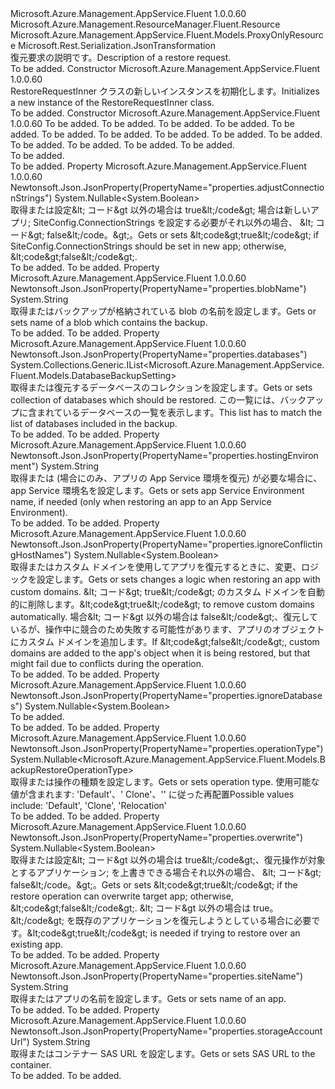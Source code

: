 <Type Name="RestoreRequestInner" FullName="Microsoft.Azure.Management.AppService.Fluent.Models.RestoreRequestInner">
  <TypeSignature Language="C#" Value="public class RestoreRequestInner : Microsoft.Azure.Management.AppService.Fluent.Models.ProxyOnlyResource" />
  <TypeSignature Language="ILAsm" Value=".class public auto ansi beforefieldinit RestoreRequestInner extends Microsoft.Azure.Management.AppService.Fluent.Models.ProxyOnlyResource" />
  <TypeSignature Language="DocId" Value="T:Microsoft.Azure.Management.AppService.Fluent.Models.RestoreRequestInner" />
  <TypeSignature Language="VB.NET" Value="Public Class RestoreRequestInner&#xA;Inherits ProxyOnlyResource" />
  <TypeSignature Language="F#" Value="type RestoreRequestInner = class&#xA;    inherit ProxyOnlyResource" />
  <AssemblyInfo>
    <AssemblyName>Microsoft.Azure.Management.AppService.Fluent</AssemblyName>
    <AssemblyVersion>1.0.0.60</AssemblyVersion>
  </AssemblyInfo>
  <Base>
    <BaseTypeName>Microsoft.Azure.Management.ResourceManager.Fluent.Resource</BaseTypeName>
    <BaseTypeName FrameworkAlternate="azure-dotnet">Microsoft.Azure.Management.AppService.Fluent.Models.ProxyOnlyResource</BaseTypeName>
  </Base>
  <Interfaces />
  <Attributes>
    <Attribute>
      <AttributeName>Microsoft.Rest.Serialization.JsonTransformation</AttributeName>
    </Attribute>
  </Attributes>
  <Docs>
    <summary>
            <span data-ttu-id="e121a-101">復元要求の説明です。</span><span class="sxs-lookup"><span data-stu-id="e121a-101">Description of a restore request.</span></span>
            </summary>
    <remarks>To be added.</remarks>
  </Docs>
  <Members>
    <Member MemberName=".ctor">
      <MemberSignature Language="C#" Value="public RestoreRequestInner ();" />
      <MemberSignature Language="ILAsm" Value=".method public hidebysig specialname rtspecialname instance void .ctor() cil managed" />
      <MemberSignature Language="DocId" Value="M:Microsoft.Azure.Management.AppService.Fluent.Models.RestoreRequestInner.#ctor" />
      <MemberSignature Language="VB.NET" Value="Public Sub New ()" />
      <MemberType>Constructor</MemberType>
      <AssemblyInfo>
        <AssemblyName>Microsoft.Azure.Management.AppService.Fluent</AssemblyName>
        <AssemblyVersion>1.0.0.60</AssemblyVersion>
      </AssemblyInfo>
      <Parameters />
      <Docs>
        <summary>
            <span data-ttu-id="e121a-102">RestoreRequestInner クラスの新しいインスタンスを初期化します。</span><span class="sxs-lookup"><span data-stu-id="e121a-102">Initializes a new instance of the RestoreRequestInner class.</span></span>
            </summary>
        <remarks>To be added.</remarks>
      </Docs>
    </Member>
    <Member MemberName=".ctor">
      <MemberSignature Language="C#" Value="public RestoreRequestInner (string id = null, string name = null, string kind = null, string type = null, string storageAccountUrl = null, string blobName = null, Nullable&lt;bool&gt; overwrite = null, string siteName = null, System.Collections.Generic.IList&lt;Microsoft.Azure.Management.AppService.Fluent.Models.DatabaseBackupSetting&gt; databases = null, Nullable&lt;bool&gt; ignoreConflictingHostNames = null, Nullable&lt;bool&gt; ignoreDatabases = null, Nullable&lt;Microsoft.Azure.Management.AppService.Fluent.Models.BackupRestoreOperationType&gt; operationType = null, Nullable&lt;bool&gt; adjustConnectionStrings = null, string hostingEnvironment = null);" />
      <MemberSignature Language="ILAsm" Value=".method public hidebysig specialname rtspecialname instance void .ctor(string id, string name, string kind, string type, string storageAccountUrl, string blobName, valuetype System.Nullable`1&lt;bool&gt; overwrite, string siteName, class System.Collections.Generic.IList`1&lt;class Microsoft.Azure.Management.AppService.Fluent.Models.DatabaseBackupSetting&gt; databases, valuetype System.Nullable`1&lt;bool&gt; ignoreConflictingHostNames, valuetype System.Nullable`1&lt;bool&gt; ignoreDatabases, valuetype System.Nullable`1&lt;valuetype Microsoft.Azure.Management.AppService.Fluent.Models.BackupRestoreOperationType&gt; operationType, valuetype System.Nullable`1&lt;bool&gt; adjustConnectionStrings, string hostingEnvironment) cil managed" />
      <MemberSignature Language="DocId" Value="M:Microsoft.Azure.Management.AppService.Fluent.Models.RestoreRequestInner.#ctor(System.String,System.String,System.String,System.String,System.String,System.String,System.Nullable{System.Boolean},System.String,System.Collections.Generic.IList{Microsoft.Azure.Management.AppService.Fluent.Models.DatabaseBackupSetting},System.Nullable{System.Boolean},System.Nullable{System.Boolean},System.Nullable{Microsoft.Azure.Management.AppService.Fluent.Models.BackupRestoreOperationType},System.Nullable{System.Boolean},System.String)" />
      <MemberSignature Language="VB.NET" Value="Public Sub New (Optional id As String = null, Optional name As String = null, Optional kind As String = null, Optional type As String = null, Optional storageAccountUrl As String = null, Optional blobName As String = null, Optional overwrite As Nullable(Of Boolean) = null, Optional siteName As String = null, Optional databases As IList(Of DatabaseBackupSetting) = null, Optional ignoreConflictingHostNames As Nullable(Of Boolean) = null, Optional ignoreDatabases As Nullable(Of Boolean) = null, Optional operationType As Nullable(Of BackupRestoreOperationType) = null, Optional adjustConnectionStrings As Nullable(Of Boolean) = null, Optional hostingEnvironment As String = null)" />
      <MemberSignature Language="F#" Value="new Microsoft.Azure.Management.AppService.Fluent.Models.RestoreRequestInner : string * string * string * string * string * string * Nullable&lt;bool&gt; * string * System.Collections.Generic.IList&lt;Microsoft.Azure.Management.AppService.Fluent.Models.DatabaseBackupSetting&gt; * Nullable&lt;bool&gt; * Nullable&lt;bool&gt; * Nullable&lt;Microsoft.Azure.Management.AppService.Fluent.Models.BackupRestoreOperationType&gt; * Nullable&lt;bool&gt; * string -&gt; Microsoft.Azure.Management.AppService.Fluent.Models.RestoreRequestInner" Usage="new Microsoft.Azure.Management.AppService.Fluent.Models.RestoreRequestInner (id, name, kind, type, storageAccountUrl, blobName, overwrite, siteName, databases, ignoreConflictingHostNames, ignoreDatabases, operationType, adjustConnectionStrings, hostingEnvironment)" />
      <MemberType>Constructor</MemberType>
      <AssemblyInfo>
        <AssemblyName>Microsoft.Azure.Management.AppService.Fluent</AssemblyName>
        <AssemblyVersion>1.0.0.60</AssemblyVersion>
      </AssemblyInfo>
      <Parameters>
        <Parameter Name="id" Type="System.String" />
        <Parameter Name="name" Type="System.String" />
        <Parameter Name="kind" Type="System.String" />
        <Parameter Name="type" Type="System.String" />
        <Parameter Name="storageAccountUrl" Type="System.String" />
        <Parameter Name="blobName" Type="System.String" />
        <Parameter Name="overwrite" Type="System.Nullable&lt;System.Boolean&gt;" />
        <Parameter Name="siteName" Type="System.String" />
        <Parameter Name="databases" Type="System.Collections.Generic.IList&lt;Microsoft.Azure.Management.AppService.Fluent.Models.DatabaseBackupSetting&gt;" />
        <Parameter Name="ignoreConflictingHostNames" Type="System.Nullable&lt;System.Boolean&gt;" />
        <Parameter Name="ignoreDatabases" Type="System.Nullable&lt;System.Boolean&gt;" />
        <Parameter Name="operationType" Type="System.Nullable&lt;Microsoft.Azure.Management.AppService.Fluent.Models.BackupRestoreOperationType&gt;" />
        <Parameter Name="adjustConnectionStrings" Type="System.Nullable&lt;System.Boolean&gt;" />
        <Parameter Name="hostingEnvironment" Type="System.String" />
      </Parameters>
      <Docs>
        <param name="id">To be added.</param>
        <param name="name">To be added.</param>
        <param name="kind">To be added.</param>
        <param name="type">To be added.</param>
        <param name="storageAccountUrl">To be added.</param>
        <param name="blobName">To be added.</param>
        <param name="overwrite">To be added.</param>
        <param name="siteName">To be added.</param>
        <param name="databases">To be added.</param>
        <param name="ignoreConflictingHostNames">To be added.</param>
        <param name="ignoreDatabases">To be added.</param>
        <param name="operationType">To be added.</param>
        <param name="adjustConnectionStrings">To be added.</param>
        <param name="hostingEnvironment">To be added.</param>
        <summary>To be added.</summary>
        <remarks>To be added.</remarks>
      </Docs>
    </Member>
    <Member MemberName="AdjustConnectionStrings">
      <MemberSignature Language="C#" Value="public Nullable&lt;bool&gt; AdjustConnectionStrings { get; set; }" />
      <MemberSignature Language="ILAsm" Value=".property instance valuetype System.Nullable`1&lt;bool&gt; AdjustConnectionStrings" />
      <MemberSignature Language="DocId" Value="P:Microsoft.Azure.Management.AppService.Fluent.Models.RestoreRequestInner.AdjustConnectionStrings" />
      <MemberSignature Language="VB.NET" Value="Public Property AdjustConnectionStrings As Nullable(Of Boolean)" />
      <MemberSignature Language="F#" Value="member this.AdjustConnectionStrings : Nullable&lt;bool&gt; with get, set" Usage="Microsoft.Azure.Management.AppService.Fluent.Models.RestoreRequestInner.AdjustConnectionStrings" />
      <MemberType>Property</MemberType>
      <AssemblyInfo>
        <AssemblyName>Microsoft.Azure.Management.AppService.Fluent</AssemblyName>
        <AssemblyVersion>1.0.0.60</AssemblyVersion>
      </AssemblyInfo>
      <Attributes>
        <Attribute>
          <AttributeName>Newtonsoft.Json.JsonProperty(PropertyName="properties.adjustConnectionStrings")</AttributeName>
        </Attribute>
      </Attributes>
      <ReturnValue>
        <ReturnType>System.Nullable&lt;System.Boolean&gt;</ReturnType>
      </ReturnValue>
      <Docs>
        <summary>
            <span data-ttu-id="e121a-103">取得または設定&amp;lt; コード&amp;gt 以外の場合は true&amp;lt;/code&amp;gt; 場合は新しいアプリ; SiteConfig.ConnectionStrings を設定する必要がそれ以外の場合、 &amp;lt; コード&amp;gt; false&amp;lt;/code。&amp;gt;。</span><span class="sxs-lookup"><span data-stu-id="e121a-103">Gets or sets &amp;lt;code&amp;gt;true&amp;lt;/code&amp;gt; if SiteConfig.ConnectionStrings should be set in new app; otherwise, &amp;lt;code&amp;gt;false&amp;lt;/code&amp;gt;.</span></span>
            </summary>
        <value>To be added.</value>
        <remarks>To be added.</remarks>
      </Docs>
    </Member>
    <Member MemberName="BlobName">
      <MemberSignature Language="C#" Value="public string BlobName { get; set; }" />
      <MemberSignature Language="ILAsm" Value=".property instance string BlobName" />
      <MemberSignature Language="DocId" Value="P:Microsoft.Azure.Management.AppService.Fluent.Models.RestoreRequestInner.BlobName" />
      <MemberSignature Language="VB.NET" Value="Public Property BlobName As String" />
      <MemberSignature Language="F#" Value="member this.BlobName : string with get, set" Usage="Microsoft.Azure.Management.AppService.Fluent.Models.RestoreRequestInner.BlobName" />
      <MemberType>Property</MemberType>
      <AssemblyInfo>
        <AssemblyName>Microsoft.Azure.Management.AppService.Fluent</AssemblyName>
        <AssemblyVersion>1.0.0.60</AssemblyVersion>
      </AssemblyInfo>
      <Attributes>
        <Attribute>
          <AttributeName>Newtonsoft.Json.JsonProperty(PropertyName="properties.blobName")</AttributeName>
        </Attribute>
      </Attributes>
      <ReturnValue>
        <ReturnType>System.String</ReturnType>
      </ReturnValue>
      <Docs>
        <summary>
            <span data-ttu-id="e121a-104">取得またはバックアップが格納されている blob の名前を設定します。</span><span class="sxs-lookup"><span data-stu-id="e121a-104">Gets or sets name of a blob which contains the backup.</span></span>
            </summary>
        <value>To be added.</value>
        <remarks>To be added.</remarks>
      </Docs>
    </Member>
    <Member MemberName="Databases">
      <MemberSignature Language="C#" Value="public System.Collections.Generic.IList&lt;Microsoft.Azure.Management.AppService.Fluent.Models.DatabaseBackupSetting&gt; Databases { get; set; }" />
      <MemberSignature Language="ILAsm" Value=".property instance class System.Collections.Generic.IList`1&lt;class Microsoft.Azure.Management.AppService.Fluent.Models.DatabaseBackupSetting&gt; Databases" />
      <MemberSignature Language="DocId" Value="P:Microsoft.Azure.Management.AppService.Fluent.Models.RestoreRequestInner.Databases" />
      <MemberSignature Language="VB.NET" Value="Public Property Databases As IList(Of DatabaseBackupSetting)" />
      <MemberSignature Language="F#" Value="member this.Databases : System.Collections.Generic.IList&lt;Microsoft.Azure.Management.AppService.Fluent.Models.DatabaseBackupSetting&gt; with get, set" Usage="Microsoft.Azure.Management.AppService.Fluent.Models.RestoreRequestInner.Databases" />
      <MemberType>Property</MemberType>
      <AssemblyInfo>
        <AssemblyName>Microsoft.Azure.Management.AppService.Fluent</AssemblyName>
        <AssemblyVersion>1.0.0.60</AssemblyVersion>
      </AssemblyInfo>
      <Attributes>
        <Attribute>
          <AttributeName>Newtonsoft.Json.JsonProperty(PropertyName="properties.databases")</AttributeName>
        </Attribute>
      </Attributes>
      <ReturnValue>
        <ReturnType>System.Collections.Generic.IList&lt;Microsoft.Azure.Management.AppService.Fluent.Models.DatabaseBackupSetting&gt;</ReturnType>
      </ReturnValue>
      <Docs>
        <summary>
            <span data-ttu-id="e121a-105">取得または復元するデータベースのコレクションを設定します。</span><span class="sxs-lookup"><span data-stu-id="e121a-105">Gets or sets collection of databases which should be restored.</span></span> <span data-ttu-id="e121a-106">この一覧には、バックアップに含まれているデータベースの一覧を表示します。</span><span class="sxs-lookup"><span data-stu-id="e121a-106">This list has to match the list of databases included in the backup.</span></span>
            </summary>
        <value>To be added.</value>
        <remarks>To be added.</remarks>
      </Docs>
    </Member>
    <Member MemberName="HostingEnvironment">
      <MemberSignature Language="C#" Value="public string HostingEnvironment { get; set; }" />
      <MemberSignature Language="ILAsm" Value=".property instance string HostingEnvironment" />
      <MemberSignature Language="DocId" Value="P:Microsoft.Azure.Management.AppService.Fluent.Models.RestoreRequestInner.HostingEnvironment" />
      <MemberSignature Language="VB.NET" Value="Public Property HostingEnvironment As String" />
      <MemberSignature Language="F#" Value="member this.HostingEnvironment : string with get, set" Usage="Microsoft.Azure.Management.AppService.Fluent.Models.RestoreRequestInner.HostingEnvironment" />
      <MemberType>Property</MemberType>
      <AssemblyInfo>
        <AssemblyName>Microsoft.Azure.Management.AppService.Fluent</AssemblyName>
        <AssemblyVersion>1.0.0.60</AssemblyVersion>
      </AssemblyInfo>
      <Attributes>
        <Attribute>
          <AttributeName>Newtonsoft.Json.JsonProperty(PropertyName="properties.hostingEnvironment")</AttributeName>
        </Attribute>
      </Attributes>
      <ReturnValue>
        <ReturnType>System.String</ReturnType>
      </ReturnValue>
      <Docs>
        <summary>
            <span data-ttu-id="e121a-107">取得または (場合にのみ、アプリの App Service 環境を復元) が必要な場合に、app Service 環境名を設定します。</span><span class="sxs-lookup"><span data-stu-id="e121a-107">Gets or sets app Service Environment name, if needed (only when restoring an app to an App Service Environment).</span></span>
            </summary>
        <value>To be added.</value>
        <remarks>To be added.</remarks>
      </Docs>
    </Member>
    <Member MemberName="IgnoreConflictingHostNames">
      <MemberSignature Language="C#" Value="public Nullable&lt;bool&gt; IgnoreConflictingHostNames { get; set; }" />
      <MemberSignature Language="ILAsm" Value=".property instance valuetype System.Nullable`1&lt;bool&gt; IgnoreConflictingHostNames" />
      <MemberSignature Language="DocId" Value="P:Microsoft.Azure.Management.AppService.Fluent.Models.RestoreRequestInner.IgnoreConflictingHostNames" />
      <MemberSignature Language="VB.NET" Value="Public Property IgnoreConflictingHostNames As Nullable(Of Boolean)" />
      <MemberSignature Language="F#" Value="member this.IgnoreConflictingHostNames : Nullable&lt;bool&gt; with get, set" Usage="Microsoft.Azure.Management.AppService.Fluent.Models.RestoreRequestInner.IgnoreConflictingHostNames" />
      <MemberType>Property</MemberType>
      <AssemblyInfo>
        <AssemblyName>Microsoft.Azure.Management.AppService.Fluent</AssemblyName>
        <AssemblyVersion>1.0.0.60</AssemblyVersion>
      </AssemblyInfo>
      <Attributes>
        <Attribute>
          <AttributeName>Newtonsoft.Json.JsonProperty(PropertyName="properties.ignoreConflictingHostNames")</AttributeName>
        </Attribute>
      </Attributes>
      <ReturnValue>
        <ReturnType>System.Nullable&lt;System.Boolean&gt;</ReturnType>
      </ReturnValue>
      <Docs>
        <summary>
            <span data-ttu-id="e121a-108">取得またはカスタム ドメインを使用してアプリを復元するときに、変更、ロジックを設定します。</span><span class="sxs-lookup"><span data-stu-id="e121a-108">Gets or sets changes a logic when restoring an app with custom domains.</span></span> <span data-ttu-id="e121a-109">&amp;lt; コード&amp;gt; true&amp;lt;/code&amp;gt; のカスタム ドメインを自動的に削除します。</span><span class="sxs-lookup"><span data-stu-id="e121a-109">&amp;lt;code&amp;gt;true&amp;lt;/code&amp;gt; to remove custom domains automatically.</span></span> <span data-ttu-id="e121a-110">場合&amp;lt; コード&amp;gt 以外の場合は false&amp;lt;/code&amp;gt;、復元しているが、操作中に競合のため失敗する可能性があります、アプリのオブジェクトにカスタム ドメインを追加します。</span><span class="sxs-lookup"><span data-stu-id="e121a-110">If &amp;lt;code&amp;gt;false&amp;lt;/code&amp;gt;, custom domains are added to the app's object when it is being restored, but that might fail due to conflicts during the operation.</span></span>
            </summary>
        <value>To be added.</value>
        <remarks>To be added.</remarks>
      </Docs>
    </Member>
    <Member MemberName="IgnoreDatabases">
      <MemberSignature Language="C#" Value="public Nullable&lt;bool&gt; IgnoreDatabases { get; set; }" />
      <MemberSignature Language="ILAsm" Value=".property instance valuetype System.Nullable`1&lt;bool&gt; IgnoreDatabases" />
      <MemberSignature Language="DocId" Value="P:Microsoft.Azure.Management.AppService.Fluent.Models.RestoreRequestInner.IgnoreDatabases" />
      <MemberSignature Language="VB.NET" Value="Public Property IgnoreDatabases As Nullable(Of Boolean)" />
      <MemberSignature Language="F#" Value="member this.IgnoreDatabases : Nullable&lt;bool&gt; with get, set" Usage="Microsoft.Azure.Management.AppService.Fluent.Models.RestoreRequestInner.IgnoreDatabases" />
      <MemberType>Property</MemberType>
      <AssemblyInfo>
        <AssemblyName>Microsoft.Azure.Management.AppService.Fluent</AssemblyName>
        <AssemblyVersion>1.0.0.60</AssemblyVersion>
      </AssemblyInfo>
      <Attributes>
        <Attribute>
          <AttributeName>Newtonsoft.Json.JsonProperty(PropertyName="properties.ignoreDatabases")</AttributeName>
        </Attribute>
      </Attributes>
      <ReturnValue>
        <ReturnType>System.Nullable&lt;System.Boolean&gt;</ReturnType>
      </ReturnValue>
      <Docs>
        <summary>To be added.</summary>
        <value>To be added.</value>
        <remarks>To be added.</remarks>
      </Docs>
    </Member>
    <Member MemberName="OperationType">
      <MemberSignature Language="C#" Value="public Nullable&lt;Microsoft.Azure.Management.AppService.Fluent.Models.BackupRestoreOperationType&gt; OperationType { get; set; }" />
      <MemberSignature Language="ILAsm" Value=".property instance valuetype System.Nullable`1&lt;valuetype Microsoft.Azure.Management.AppService.Fluent.Models.BackupRestoreOperationType&gt; OperationType" />
      <MemberSignature Language="DocId" Value="P:Microsoft.Azure.Management.AppService.Fluent.Models.RestoreRequestInner.OperationType" />
      <MemberSignature Language="VB.NET" Value="Public Property OperationType As Nullable(Of BackupRestoreOperationType)" />
      <MemberSignature Language="F#" Value="member this.OperationType : Nullable&lt;Microsoft.Azure.Management.AppService.Fluent.Models.BackupRestoreOperationType&gt; with get, set" Usage="Microsoft.Azure.Management.AppService.Fluent.Models.RestoreRequestInner.OperationType" />
      <MemberType>Property</MemberType>
      <AssemblyInfo>
        <AssemblyName>Microsoft.Azure.Management.AppService.Fluent</AssemblyName>
        <AssemblyVersion>1.0.0.60</AssemblyVersion>
      </AssemblyInfo>
      <Attributes>
        <Attribute>
          <AttributeName>Newtonsoft.Json.JsonProperty(PropertyName="properties.operationType")</AttributeName>
        </Attribute>
      </Attributes>
      <ReturnValue>
        <ReturnType>System.Nullable&lt;Microsoft.Azure.Management.AppService.Fluent.Models.BackupRestoreOperationType&gt;</ReturnType>
      </ReturnValue>
      <Docs>
        <summary>
            <span data-ttu-id="e121a-111">取得または操作の種類を設定します。</span><span class="sxs-lookup"><span data-stu-id="e121a-111">Gets or sets operation type.</span></span> <span data-ttu-id="e121a-112">使用可能な値が含まれます: 'Default'、' Clone'、'' に従った再配置</span><span class="sxs-lookup"><span data-stu-id="e121a-112">Possible values include: 'Default', 'Clone', 'Relocation'</span></span>
            </summary>
        <value>To be added.</value>
        <remarks>To be added.</remarks>
      </Docs>
    </Member>
    <Member MemberName="Overwrite">
      <MemberSignature Language="C#" Value="public Nullable&lt;bool&gt; Overwrite { get; set; }" />
      <MemberSignature Language="ILAsm" Value=".property instance valuetype System.Nullable`1&lt;bool&gt; Overwrite" />
      <MemberSignature Language="DocId" Value="P:Microsoft.Azure.Management.AppService.Fluent.Models.RestoreRequestInner.Overwrite" />
      <MemberSignature Language="VB.NET" Value="Public Property Overwrite As Nullable(Of Boolean)" />
      <MemberSignature Language="F#" Value="member this.Overwrite : Nullable&lt;bool&gt; with get, set" Usage="Microsoft.Azure.Management.AppService.Fluent.Models.RestoreRequestInner.Overwrite" />
      <MemberType>Property</MemberType>
      <AssemblyInfo>
        <AssemblyName>Microsoft.Azure.Management.AppService.Fluent</AssemblyName>
        <AssemblyVersion>1.0.0.60</AssemblyVersion>
      </AssemblyInfo>
      <Attributes>
        <Attribute>
          <AttributeName>Newtonsoft.Json.JsonProperty(PropertyName="properties.overwrite")</AttributeName>
        </Attribute>
      </Attributes>
      <ReturnValue>
        <ReturnType>System.Nullable&lt;System.Boolean&gt;</ReturnType>
      </ReturnValue>
      <Docs>
        <summary>
            <span data-ttu-id="e121a-113">取得または設定&amp;lt; コード&amp;gt 以外の場合は true&amp;lt;/code&amp;gt;、復元操作が対象とするアプリケーション; を上書きできる場合それ以外の場合、 &amp;lt; コード&amp;gt; false&amp;lt;/code。&amp;gt;。</span><span class="sxs-lookup"><span data-stu-id="e121a-113">Gets or sets &amp;lt;code&amp;gt;true&amp;lt;/code&amp;gt; if the restore operation can overwrite target app; otherwise, &amp;lt;code&amp;gt;false&amp;lt;/code&amp;gt;.</span></span>
            <span data-ttu-id="e121a-114">&amp;lt; コード&amp;gt 以外の場合は true。&amp;lt;/code&amp;gt; を既存のアプリケーションを復元しようとしている場合に必要です。</span><span class="sxs-lookup"><span data-stu-id="e121a-114">&amp;lt;code&amp;gt;true&amp;lt;/code&amp;gt; is needed if trying to restore over an existing app.</span></span>
            </summary>
        <value>To be added.</value>
        <remarks>To be added.</remarks>
      </Docs>
    </Member>
    <Member MemberName="SiteName">
      <MemberSignature Language="C#" Value="public string SiteName { get; set; }" />
      <MemberSignature Language="ILAsm" Value=".property instance string SiteName" />
      <MemberSignature Language="DocId" Value="P:Microsoft.Azure.Management.AppService.Fluent.Models.RestoreRequestInner.SiteName" />
      <MemberSignature Language="VB.NET" Value="Public Property SiteName As String" />
      <MemberSignature Language="F#" Value="member this.SiteName : string with get, set" Usage="Microsoft.Azure.Management.AppService.Fluent.Models.RestoreRequestInner.SiteName" />
      <MemberType>Property</MemberType>
      <AssemblyInfo>
        <AssemblyName>Microsoft.Azure.Management.AppService.Fluent</AssemblyName>
        <AssemblyVersion>1.0.0.60</AssemblyVersion>
      </AssemblyInfo>
      <Attributes>
        <Attribute>
          <AttributeName>Newtonsoft.Json.JsonProperty(PropertyName="properties.siteName")</AttributeName>
        </Attribute>
      </Attributes>
      <ReturnValue>
        <ReturnType>System.String</ReturnType>
      </ReturnValue>
      <Docs>
        <summary>
            <span data-ttu-id="e121a-115">取得またはアプリの名前を設定します。</span><span class="sxs-lookup"><span data-stu-id="e121a-115">Gets or sets name of an app.</span></span>
            </summary>
        <value>To be added.</value>
        <remarks>To be added.</remarks>
      </Docs>
    </Member>
    <Member MemberName="StorageAccountUrl">
      <MemberSignature Language="C#" Value="public string StorageAccountUrl { get; set; }" />
      <MemberSignature Language="ILAsm" Value=".property instance string StorageAccountUrl" />
      <MemberSignature Language="DocId" Value="P:Microsoft.Azure.Management.AppService.Fluent.Models.RestoreRequestInner.StorageAccountUrl" />
      <MemberSignature Language="VB.NET" Value="Public Property StorageAccountUrl As String" />
      <MemberSignature Language="F#" Value="member this.StorageAccountUrl : string with get, set" Usage="Microsoft.Azure.Management.AppService.Fluent.Models.RestoreRequestInner.StorageAccountUrl" />
      <MemberType>Property</MemberType>
      <AssemblyInfo>
        <AssemblyName>Microsoft.Azure.Management.AppService.Fluent</AssemblyName>
        <AssemblyVersion>1.0.0.60</AssemblyVersion>
      </AssemblyInfo>
      <Attributes>
        <Attribute>
          <AttributeName>Newtonsoft.Json.JsonProperty(PropertyName="properties.storageAccountUrl")</AttributeName>
        </Attribute>
      </Attributes>
      <ReturnValue>
        <ReturnType>System.String</ReturnType>
      </ReturnValue>
      <Docs>
        <summary>
            <span data-ttu-id="e121a-116">取得またはコンテナー SAS URL を設定します。</span><span class="sxs-lookup"><span data-stu-id="e121a-116">Gets or sets SAS URL to the container.</span></span>
            </summary>
        <value>To be added.</value>
        <remarks>To be added.</remarks>
      </Docs>
    </Member>
  </Members>
</Type>